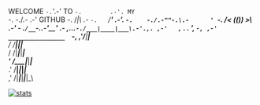 WELCOME                                    `-.`'.-'
TO                                      `-.        .-'.
MY                                   `-.    -./\.-    .-'
GITHUB                                   -.  /_|\  .-
                                     `-.   `/____\'   .-'.
                                  `-.    -./.-""-.\.-      '
                                     `-.  /< (()) >\  .-'
                                   -   .`/__`-..-'__\'   .-
                                 ,...`-./___|____|___\.-'.,.
                                    ,-'   ,` . . ',   `-,
                                 ,-'   ________________  `-,
                                    ,'/____|_____|_____\
                                   / /__|_____|_____|___\
                                  / /|_____|_____|_____|_\
                                 ' /____|_____|_____|_____\
                               .' /__|_____|_____|_____|___\
                              ,' /|_____|_____|_____|_____|_\

[![stats](https://github-readme-stats.vercel.app/api?username=AhmadMoussa&show_icons=true&theme=radical)](https://github.com/anuraghazra/github-readme-stats)

<!--
**AhmadMoussa/AhmadMoussa** is a ✨ _special_ ✨ repository because its `README.md` (this file) appears on your GitHub profile.

Here are some ideas to get you started:

- 🔭 I’m currently working on ...
- 🌱 I’m currently learning ...
- 👯 I’m looking to collaborate on ...
- 🤔 I’m looking for help with ...
- 💬 Ask me about ...
- 📫 How to reach me: ...
- 😄 Pronouns: ...
- ⚡ Fun fact: ...
-->
